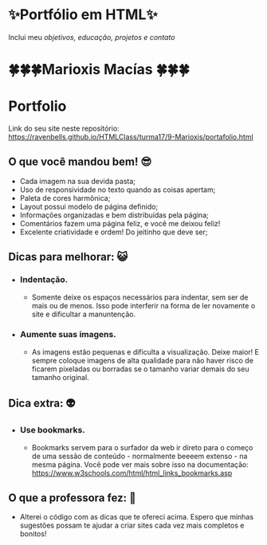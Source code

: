 <h1>✨Portfólio em HTML✨</h1>
<p>Inclui meu <i>objetivos, educação, projetos e contato</i></p>

# 🍀🍀🍀Marioxis Macías 🍀🍀🍀

# Portfolio

Link do seu site neste repositório: https://ravenbells.github.io/HTMLClass/turma17/9-Marioxis/portafolio.html

## O que você mandou bem! 😎️

* Cada imagem na sua devida pasta;
* Uso de responsividade no texto quando as coisas apertam;
* Paleta de cores harmônica;
* Layout possui modelo de página definido;
* Informações organizadas e bem distribuídas pela página;
* Comentários fazem uma página feliz, e você me deixou feliz!
* Excelente criatividade e ordem! Do jeitinho que deve ser;

## Dicas para melhorar: 😺️

* ### Indentação.
    - Somente deixe os espaços necessários para indentar, sem ser de mais ou de menos. Isso pode interferir 
    na forma de ler novamente o site e dificultar a manuntenção.

* ### Aumente suas imagens.
    - As imagens estão pequenas e dificulta a visualização. Deixe maior! E sempre coloque imagens de alta qualidade para não haver risco de ficarem pixeladas ou borradas se o tamanho variar demais do seu tamanho original.

## Dica extra: 👽️

* ### Use bookmarks.
    - Bookmarks servem para o surfador da web ir direto para o começo de uma sessão de conteúdo - normalmente beeeem extenso - na mesma página. Você pode ver mais sobre isso na documentação: https://www.w3schools.com/html/html_links_bookmarks.asp

## O que a professora fez: 🤍️

* Alterei o código com as dicas que te ofereci acima. Espero que minhas sugestões possam te ajudar a criar sites cada vez mais completos e bonitos!

